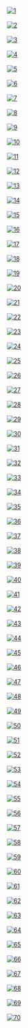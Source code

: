 <a href="https://postimg.cc/Tp9xzsFb" target="_blank"><img src="https://i.postimg.cc/mgxrHfSm/1.jpg" alt="1"/></a><br/><br/>
<a href="https://postimg.cc/FkbvsCK2" target="_blank"><img src="https://i.postimg.cc/sxqgmtCD/2.jpg" alt="2"/></a><br/><br/>
<a href="https://postimg.cc/xcYYFQxY" target="_blank"><img src="https://i.postimg.cc/RVJFhVw3/3.jpg" alt="3"/></a><br/><br/>
<a href="https://postimg.cc/Rqw4RhTX" target="_blank"><img src="https://i.postimg.cc/FFBzhJk5/4.jpg" alt="4"/></a><br/><br/>
<a href="https://postimg.cc/w1jzgVYG" target="_blank"><img src="https://i.postimg.cc/W1M1mWWT/5.jpg" alt="5"/></a><br/><br/>
<a href="https://postimg.cc/bGKf0fD7" target="_blank"><img src="https://i.postimg.cc/KzYc2ZZ8/6.jpg" alt="6"/></a><br/><br/>
<a href="https://postimg.cc/cvkSHns4" target="_blank"><img src="https://i.postimg.cc/0NP2VYFm/7.jpg" alt="7"/></a><br/><br/>
<a href="https://postimg.cc/FffQJHRb" target="_blank"><img src="https://i.postimg.cc/YSR2Z4BP/8.jpg" alt="8"/></a><br/><br/>
<a href="https://postimg.cc/y3Kq5hTn" target="_blank"><img src="https://i.postimg.cc/tJZXs2n0/9.jpg" alt="9"/></a><br/><br/>
<a href="https://postimg.cc/G8GwqgvH" target="_blank"><img src="https://i.postimg.cc/DZYvftZd/10.jpg" alt="10"/></a><br/><br/>
<a href="https://postimg.cc/8fb8VFKG" target="_blank"><img src="https://i.postimg.cc/SRBmCCcn/11.jpg" alt="11"/></a><br/><br/>
<a href="https://postimg.cc/8sdgv31Y" target="_blank"><img src="https://i.postimg.cc/c12xpyPd/12.jpg" alt="12"/></a><br/><br/>
<a href="https://postimg.cc/jD5pGSzV" target="_blank"><img src="https://i.postimg.cc/dVmJZ730/13.jpg" alt="13"/></a><br/><br/>
<a href="https://postimg.cc/CzmyPqnH" target="_blank"><img src="https://i.postimg.cc/FHQ9Kb9q/14.jpg" alt="14"/></a><br/><br/>
<a href="https://postimg.cc/dhxbvcBh" target="_blank"><img src="https://i.postimg.cc/43fs6JHQ/15.jpg" alt="15"/></a><br/><br/>
<a href="https://postimg.cc/DW4twpjB" target="_blank"><img src="https://i.postimg.cc/GpXrzZkw/16.jpg" alt="16"/></a><br/><br/>
<a href="https://postimg.cc/bDX4D048" target="_blank"><img src="https://i.postimg.cc/1t4SdJHg/17.jpg" alt="17"/></a><br/><br/>
<a href="https://postimg.cc/XB4hxjVz" target="_blank"><img src="https://i.postimg.cc/MHQS6Hgq/18.jpg" alt="18"/></a><br/><br/>
<a href="https://postimg.cc/YG1Z1GwF" target="_blank"><img src="https://i.postimg.cc/tTfbGWSB/19.jpg" alt="19"/></a><br/><br/>
<a href="https://postimg.cc/LgDWbc56" target="_blank"><img src="https://i.postimg.cc/0r1qbxqm/20.jpg" alt="20"/></a><br/><br/>
<a href="https://postimg.cc/WtVbx0zQ" target="_blank"><img src="https://i.postimg.cc/dQkkkBYt/21.jpg" alt="21"/></a><br/><br/>
<a href="https://postimg.cc/zVXDG5n7" target="_blank"><img src="https://i.postimg.cc/SNcnVxRB/22.jpg" alt="22"/></a><br/><br/>
<a href="https://postimg.cc/JtQ48tBt" target="_blank"><img src="https://i.postimg.cc/PfgLmwXb/23.jpg" alt="23"/></a><br/><br/>
<a href="https://postimg.cc/ZC7b9gHS" target="_blank"><img src="https://i.postimg.cc/nhZCWfQC/24.jpg" alt="24"/></a><br/><br/>
<a href="https://postimg.cc/0zz87fXJ" target="_blank"><img src="https://i.postimg.cc/nhkCbSvT/25.jpg" alt="25"/></a><br/><br/>
<a href="https://postimg.cc/dhgJ6ygN" target="_blank"><img src="https://i.postimg.cc/Zq50TPHm/26.jpg" alt="26"/></a><br/><br/>
<a href="https://postimg.cc/B8D4Vv0S" target="_blank"><img src="https://i.postimg.cc/xdp8qkpz/27.jpg" alt="27"/></a><br/><br/>
<a href="https://postimg.cc/5YVbdM4w" target="_blank"><img src="https://i.postimg.cc/RF3FtM2b/28.jpg" alt="28"/></a><br/><br/>
<a href="https://postimg.cc/ZvYmnFyn" target="_blank"><img src="https://i.postimg.cc/Vvnk7Kfq/29.jpg" alt="29"/></a><br/><br/>
<a href="https://postimg.cc/0M0x9Hjh" target="_blank"><img src="https://i.postimg.cc/MThGbCSZ/30.jpg" alt="30"/></a><br/><br/>
<a href="https://postimg.cc/z3q8x5PN" target="_blank"><img src="https://i.postimg.cc/VsCvLkqJ/31.jpg" alt="31"/></a><br/><br/>
<a href="https://postimg.cc/nMTZ556D" target="_blank"><img src="https://i.postimg.cc/ZKzR9zHV/32.jpg" alt="32"/></a><br/><br/>
<a href="https://postimg.cc/WhHVpZpp" target="_blank"><img src="https://i.postimg.cc/qvkvLc9K/33.jpg" alt="33"/></a><br/><br/>
<a href="https://postimg.cc/svXyRmr0" target="_blank"><img src="https://i.postimg.cc/QxgM1Yns/34.jpg" alt="34"/></a><br/><br/>
<a href="https://postimg.cc/0zKszNrY" target="_blank"><img src="https://i.postimg.cc/52nNkYVR/35.jpg" alt="35"/></a><br/><br/>
<a href="https://postimg.cc/Z9khphy1" target="_blank"><img src="https://i.postimg.cc/3wNJM8rJ/36.jpg" alt="36"/></a><br/><br/>
<a href="https://postimg.cc/B8xfCwTt" target="_blank"><img src="https://i.postimg.cc/vmK8bJD7/37.jpg" alt="37"/></a><br/><br/>
<a href="https://postimg.cc/tZpQvtkk" target="_blank"><img src="https://i.postimg.cc/C1fh1cf3/38.jpg" alt="38"/></a><br/><br/>
<a href="https://postimg.cc/dk6MbkSY" target="_blank"><img src="https://i.postimg.cc/1Xh9NDGf/39.jpg" alt="39"/></a><br/><br/>
<a href="https://postimg.cc/PvqGTXB8" target="_blank"><img src="https://i.postimg.cc/WzGsmt8S/40.jpg" alt="40"/></a><br/><br/>
<a href="https://postimg.cc/G93nkKHh" target="_blank"><img src="https://i.postimg.cc/tRWRGmbP/41.jpg" alt="41"/></a><br/><br/>
<a href="https://postimg.cc/mttxnrYv" target="_blank"><img src="https://i.postimg.cc/vHvQcgcZ/42.jpg" alt="42"/></a><br/><br/>
<a href="https://postimg.cc/G9MwzDyP" target="_blank"><img src="https://i.postimg.cc/gkpzzqc7/43.jpg" alt="43"/></a><br/><br/>
<a href="https://postimg.cc/7fdvryXf" target="_blank"><img src="https://i.postimg.cc/zGXqWzgS/44.jpg" alt="44"/></a><br/><br/>
<a href="https://postimg.cc/gxZCYBB4" target="_blank"><img src="https://i.postimg.cc/sg6s4kPF/45.jpg" alt="45"/></a><br/><br/>
<a href="https://postimg.cc/v1wpDLJy" target="_blank"><img src="https://i.postimg.cc/FKYmWTGY/46.jpg" alt="46"/></a><br/><br/>
<a href="https://postimg.cc/9RWKYXXN" target="_blank"><img src="https://i.postimg.cc/NMTtYL3Y/47.jpg" alt="47"/></a><br/><br/>
<a href="https://postimg.cc/sBPbWGzh" target="_blank"><img src="https://i.postimg.cc/nLNx6qw0/48.jpg" alt="48"/></a><br/><br/>
<a href="https://postimg.cc/bSr546tx" target="_blank"><img src="https://i.postimg.cc/fyfhtpWr/49.jpg" alt="49"/></a><br/><br/>
<a href="https://postimg.cc/vDZC1mN4" target="_blank"><img src="https://i.postimg.cc/KcPbHk7D/50.jpg" alt="50"/></a><br/><br/>
<a href="https://postimg.cc/svB8cNyy" target="_blank"><img src="https://i.postimg.cc/dtnYJbx7/51.jpg" alt="51"/></a><br/><br/>
<a href="https://postimg.cc/239Mnfs2" target="_blank"><img src="https://i.postimg.cc/WbsVLNXL/52.jpg" alt="52"/></a><br/><br/>
<a href="https://postimg.cc/2VPtX78W" target="_blank"><img src="https://i.postimg.cc/NjMwFd3d/53.jpg" alt="53"/></a><br/><br/>
<a href="https://postimg.cc/XrdPMBpz" target="_blank"><img src="https://i.postimg.cc/Z5MzdrZ4/54.jpg" alt="54"/></a><br/><br/>
<a href="https://postimg.cc/nsxPnVmc" target="_blank"><img src="https://i.postimg.cc/xdNDycTH/55.jpg" alt="55"/></a><br/><br/>
<a href="https://postimg.cc/Z9LDnkPP" target="_blank"><img src="https://i.postimg.cc/1txxWsfd/56.jpg" alt="56"/></a><br/><br/>
<a href="https://postimg.cc/47N2h8wD" target="_blank"><img src="https://i.postimg.cc/hjVk66mt/57.jpg" alt="57"/></a><br/><br/>
<a href="https://postimg.cc/V0J7Kdx4" target="_blank"><img src="https://i.postimg.cc/Xq8T75QM/58.jpg" alt="58"/></a><br/><br/>
<a href="https://postimg.cc/Lh509bJf" target="_blank"><img src="https://i.postimg.cc/8km8H8Dy/59.jpg" alt="59"/></a><br/><br/>
<a href="https://postimg.cc/jwgg6zFL" target="_blank"><img src="https://i.postimg.cc/ZnZGSHPF/60.jpg" alt="60"/></a><br/><br/>
<a href="https://postimg.cc/1fNC6Vc3" target="_blank"><img src="https://i.postimg.cc/02VLTpzD/61.jpg" alt="61"/></a><br/><br/>
<a href="https://postimg.cc/JsVTQ7Pc" target="_blank"><img src="https://i.postimg.cc/bwdKpsnM/62.jpg" alt="62"/></a><br/><br/>
<a href="https://postimg.cc/1gyJLCx8" target="_blank"><img src="https://i.postimg.cc/fb9pSpBf/63.jpg" alt="63"/></a><br/><br/>
<a href="https://postimg.cc/Yv6dDcPc" target="_blank"><img src="https://i.postimg.cc/fRF1LDjb/64.jpg" alt="64"/></a><br/><br/>
<a href="https://postimg.cc/941JVdVJ" target="_blank"><img src="https://i.postimg.cc/FRXqyp65/65.jpg" alt="65"/></a><br/><br/>
<a href="https://postimg.cc/ygdnND8B" target="_blank"><img src="https://i.postimg.cc/tTdc2P01/66.jpg" alt="66"/></a><br/><br/>
<a href="https://postimg.cc/47SPHXYc" target="_blank"><img src="https://i.postimg.cc/J012gnmp/67.jpg" alt="67"/></a><br/><br/>
<a href="https://postimg.cc/5QQ3wDzR" target="_blank"><img src="https://i.postimg.cc/mk85GsgB/68.jpg" alt="68"/></a><br/><br/>
<a href="https://postimg.cc/JtsPVHF5" target="_blank"><img src="https://i.postimg.cc/MZD4BybN/69.jpg" alt="69"/></a><br/><br/>
<a href="https://postimg.cc/ThBQRYMM" target="_blank"><img src="https://i.postimg.cc/SNxPfJgs/70.jpg" alt="70"/></a><br/><br/>

